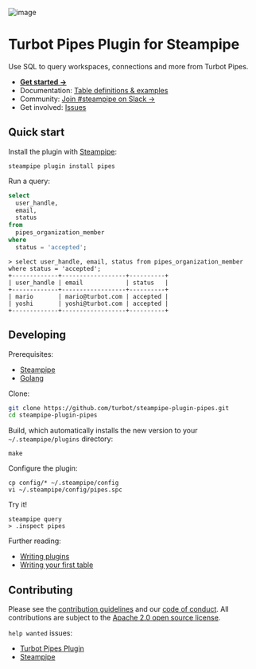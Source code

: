 ![image](https://hub.steampipe.io/images/plugins/turbot/pipes-social-graphic.png)

# Turbot Pipes Plugin for Steampipe

Use SQL to query workspaces, connections and more from Turbot Pipes.

- **[Get started →](https://hub.steampipe.io/plugins/turbot/pipes)**
- Documentation: [Table definitions & examples](https://hub.steampipe.io/plugins/turbot/pipes/tables)
- Community: [Join #steampipe on Slack →](https://turbot.com/community/join)
- Get involved: [Issues](https://github.com/turbot/steampipe-plugin-pipes/issues)

## Quick start

Install the plugin with [Steampipe](https://steampipe.io):

```shell
steampipe plugin install pipes
```

Run a query:

```sql
select
  user_handle,
  email,
  status
from
  pipes_organization_member
where
  status = 'accepted';
```

```
> select user_handle, email, status from pipes_organization_member where status = 'accepted';
+-------------+------------------+----------+
| user_handle | email            | status   |
+-------------+------------------+----------+
| mario       | mario@turbot.com | accepted |
| yoshi       | yoshi@turbot.com | accepted |
+-------------+------------------+----------+
```

## Developing

Prerequisites:

- [Steampipe](https://steampipe.io/downloads)
- [Golang](https://golang.org/doc/install)

Clone:

```sh
git clone https://github.com/turbot/steampipe-plugin-pipes.git
cd steampipe-plugin-pipes
```

Build, which automatically installs the new version to your `~/.steampipe/plugins` directory:

```
make
```

Configure the plugin:

```
cp config/* ~/.steampipe/config
vi ~/.steampipe/config/pipes.spc
```

Try it!

```
steampipe query
> .inspect pipes
```

Further reading:

- [Writing plugins](https://steampipe.io/docs/develop/writing-plugins)
- [Writing your first table](https://steampipe.io/docs/develop/writing-your-first-table)

## Contributing

Please see the [contribution guidelines](https://github.com/turbot/steampipe/blob/main/CONTRIBUTING.md) and our [code of conduct](https://github.com/turbot/steampipe/blob/main/CODE_OF_CONDUCT.md). All contributions are subject to the [Apache 2.0 open source license](https://github.com/turbot/steampipe-plugin-pipes/blob/main/LICENSE).

`help wanted` issues:

- [Turbot Pipes Plugin](https://github.com/turbot/steampipe-plugin-pipes/labels/help%20wanted)
- [Steampipe](https://github.com/turbot/steampipe/labels/help%20wanted)
